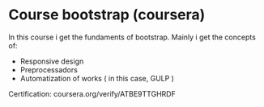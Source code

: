 # Course bootstrap (coursera)
In this course i get the fundaments of bootstrap.
Mainly i get the concepts of:
- Responsive design
- Preprocessadors
- Automatization of works ( in this case, GULP )

Certification:  coursera.org/verify/ATBE9TTGHRDF